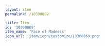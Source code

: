 ```yaml
---
layout: item
permalink: /10300069

title: Item
id: '10300069'
item_name: 'Face of Madness'
icon_url: 'item/icon/customize/10300069.png'
---
```

